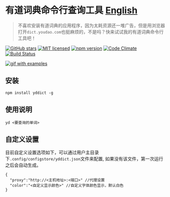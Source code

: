 # 有道词典命令行查询工具 [English](./README_en.md)

>不喜欢安装有道词典的应用程序，因为太耗资源还一堆广告，但是用浏览器打开`dict.youdao.com`也挺麻烦的，不是吗？快来试试我的有道词典命令行工具吧！

[![GitHub stars](https://img.shields.io/github/stars/kenshinji/yddict.svg?style=plastic)](https://github.com/kenshinji/yddict/stargazers)
[![MIT licensed](https://img.shields.io/badge/license-MIT-blue.svg)](https://github.com/kenshinji/yddict/blob/master/LICENSE.txt)
[![npm version](https://badge.fury.io/js/yddict.svg)](https://badge.fury.io/js/yddict)
[![Code Climate](https://codeclimate.com/github/kenshinji/yddict/badges/gpa.svg)](https://codeclimate.com/github/kenshinji/yddict)
[![Build Status](https://travis-ci.org/kenshinji/yddict.svg?branch=master)](https://travis-ci.org/kenshinji/yddict)

[![gif with examples][examples-link]][examples-link]

## 安装

    npm install yddict -g

## 使用说明

    yd <要查询的单词>

## 自定义设置
  目前自定义设置选项如下，可以通过用户主目录下`.config/configstore/yddict.json`文件来配置, 如果没有该文件，第一次运行之后会自动生成。

    {
      "proxy":"http://<主机地址>:<端口>" //代理设置
      "color":"<自定义显示颜色>" //自定义字体颜色显示，默认白色
    }



[examples-link]:   https://raw.githubusercontent.com/kenshinji/yddict/master/example.gif
